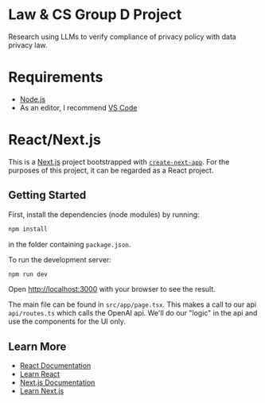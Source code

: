 # Law & CS Group D Project
Research using LLMs to verify compliance of privacy policy with data privacy law.

# Requirements
- [Node.js](https://nodejs.org/en/download)
- As an editor, I recommend [VS Code](https://code.visualstudio.com/)

# React/Next.js
This is a [Next.js](https://nextjs.org/) project bootstrapped with [`create-next-app`](https://github.com/vercel/next.js/tree/canary/packages/create-next-app).
For the purposes of this project, it can be regarded as a React project.

## Getting Started

First, install the dependencies (node modules) by running:
```bash
npm install
```
in the folder containing `package.json`.

To run the development server:

```bash
npm run dev
```

Open [http://localhost:3000](http://localhost:3000) with your browser to see the result.

The main file can be found in `src/app/page.tsx`.
This makes a call to our api `api/routes.ts` which calls the OpenAI api.
We'll do our "logic" in the api and use the components for the UI only.

## Learn More

- [React Documentation](https://react.dev/reference/react)
- [Learn React](https://react.dev/learn)
- [Next.js Documentation](https://nextjs.org/docs)
- [Learn Next.js](https://nextjs.org/learn)
